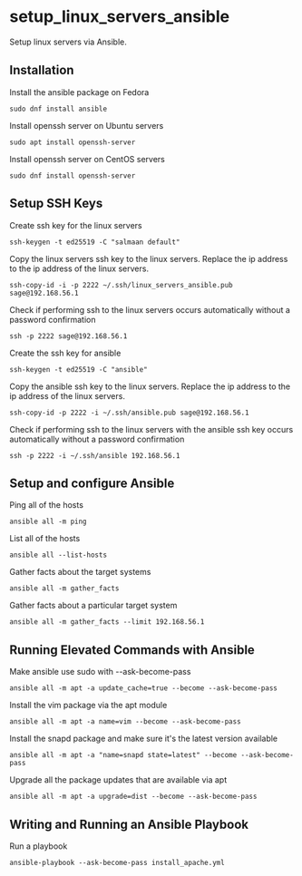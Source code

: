 # setup_linux_servers_ansible
Setup linux servers via Ansible.

## Installation 

Install the ansible package on Fedora
```
sudo dnf install ansible
```

Install openssh server on Ubuntu servers
```
sudo apt install openssh-server
```

Install openssh server on CentOS servers
```
sudo dnf install openssh-server
```

## Setup SSH Keys

Create ssh key for the linux servers
```
ssh-keygen -t ed25519 -C "salmaan default"
```

Copy the linux servers ssh key to the linux servers. Replace the ip address to the ip address of the linux servers.
```
ssh-copy-id -i -p 2222 ~/.ssh/linux_servers_ansible.pub sage@192.168.56.1
```

Check if performing ssh to the linux servers occurs automatically without a password confirmation
```
ssh -p 2222 sage@192.168.56.1
```

Create the ssh key for ansible
```
ssh-keygen -t ed25519 -C "ansible"
```

Copy the ansible ssh key to the linux servers. Replace the ip address to the ip address of the linux servers.
```
ssh-copy-id -p 2222 -i ~/.ssh/ansible.pub sage@192.168.56.1
```

Check if performing ssh to the linux servers with the ansible ssh key occurs automatically without a password confirmation
```
ssh -p 2222 -i ~/.ssh/ansible 192.168.56.1
```

## Setup and configure Ansible

Ping all of the hosts
```
ansible all -m ping
```

List all of the hosts
```
ansible all --list-hosts
```

Gather facts about the target systems
```
ansible all -m gather_facts
```

Gather facts about a particular target system
```
ansible all -m gather_facts --limit 192.168.56.1
```

## Running Elevated Commands with Ansible

Make ansible use sudo with --ask-become-pass
```
ansible all -m apt -a update_cache=true --become --ask-become-pass
```

Install the vim package via the apt module
```
ansible all -m apt -a name=vim --become --ask-become-pass
```

Install the snapd package and make sure it's the latest version available
```
ansible all -m apt -a "name=snapd state=latest" --become --ask-become-pass
```

Upgrade all the package updates that are available via apt
```
ansible all -m apt -a upgrade=dist --become --ask-become-pass
```

## Writing and Running an Ansible Playbook

Run a playbook
```
ansible-playbook --ask-become-pass install_apache.yml
```
